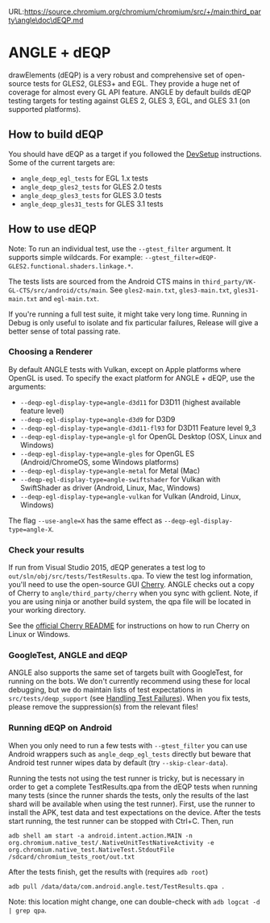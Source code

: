 URL:https://source.chromium.org/chromium/chromium/src/+/main:third_party\angle\doc\dEQP.md
# ANGLE + dEQP

drawElements (dEQP) is a very robust and comprehensive set of open-source
tests for GLES2, GLES3+ and EGL. They provide a huge net of coverage for
almost every GL API feature. ANGLE by default builds dEQP testing targets for
testing against GLES 2, GLES 3, EGL, and GLES 3.1 (on supported platforms).

## How to build dEQP

You should have dEQP as a target if you followed the [DevSetup](DevSetup.md)
instructions. Some of the current targets are:

  * `angle_deqp_egl_tests` for EGL 1.x tests
  * `angle_deqp_gles2_tests` for GLES 2.0 tests
  * `angle_deqp_gles3_tests` for GLES 3.0 tests
  * `angle_deqp_gles31_tests` for GLES 3.1 tests

## How to use dEQP

Note:
To run an individual test, use the `--gtest_filter` argument.
It supports simple wildcards. For example: `--gtest_filter=dEQP-GLES2.functional.shaders.linkage.*`.

The tests lists are sourced from the Android CTS mains in
`third_party/VK-GL-CTS/src/android/cts/main`. See `gles2-main.txt`,
`gles3-main.txt`, `gles31-main.txt` and `egl-main.txt`.

If you're running a full test suite, it might take very long time. Running in
Debug is only useful to isolate and fix particular failures, Release will give
a better sense of total passing rate.

### Choosing a Renderer

By default ANGLE tests with Vulkan, except on Apple platforms where OpenGL is used.
To specify the exact platform for ANGLE + dEQP, use the arguments:

  * `--deqp-egl-display-type=angle-d3d11` for D3D11 (highest available feature level)
  * `--deqp-egl-display-type=angle-d3d9` for D3D9
  * `--deqp-egl-display-type=angle-d3d11-fl93` for D3D11 Feature level 9_3
  * `--deqp-egl-display-type=angle-gl` for OpenGL Desktop (OSX, Linux and Windows)
  * `--deqp-egl-display-type=angle-gles` for OpenGL ES (Android/ChromeOS, some Windows platforms)
  * `--deqp-egl-display-type=angle-metal` for Metal (Mac)
  * `--deqp-egl-display-type=angle-swiftshader` for Vulkan with SwiftShader as driver (Android, Linux, Mac, Windows)
  * `--deqp-egl-display-type=angle-vulkan` for Vulkan (Android, Linux, Windows)

The flag `--use-angle=X` has the same effect as `--deqp-egl-display-type=angle-X`.

### Check your results

If run from Visual Studio 2015, dEQP generates a test log to
`out/sln/obj/src/tests/TestResults.qpa`. To view the test log information, you'll need to
use the open-source GUI
[Cherry](https://android.googlesource.com/platform/external/cherry). ANGLE
checks out a copy of Cherry to `angle/third_party/cherry` when you sync with
gclient. Note, if you are using ninja or another build system, the qpa file
will be located in your working directory.

See the [official Cherry README](https://android.googlesource.com/platform/external/cherry/+/master/README)
for instructions on how to run Cherry on Linux or Windows.

### GoogleTest, ANGLE and dEQP

ANGLE also supports the same set of targets built with GoogleTest, for running
on the bots. We don't currently recommend using these for local debugging, but
we do maintain lists of test expectations in `src/tests/deqp_support` (see
[Handling Test Failures](TestingAndProcesses.md)). When
you fix tests, please remove the suppression(s) from the relevant files!

### Running dEQP on Android

When you only need to run a few tests with `--gtest_filter` you can use Android wrappers such as `angle_deqp_egl_tests` directly but beware that Android test runner wipes data by default (try `--skip-clear-data`).

Running the tests not using the test runner is tricky, but is necessary in order to get a complete TestResults.qpa from the dEQP tests when running many tests (since the runner shards the tests, only the results of the last shard will be available when using the test runner). First, use the runner to install the APK, test data and test expectations on the device. After the tests start running, the test runner can be stopped with Ctrl+C. Then, run
```
adb shell am start -a android.intent.action.MAIN -n org.chromium.native_test/.NativeUnitTestNativeActivity -e org.chromium.native_test.NativeTest.StdoutFile /sdcard/chromium_tests_root/out.txt
```
After the tests finish, get the results with (requires `adb root`)
```
adb pull /data/data/com.android.angle.test/TestResults.qpa .
```
Note: this location might change, one can double-check with `adb logcat -d | grep qpa`.
